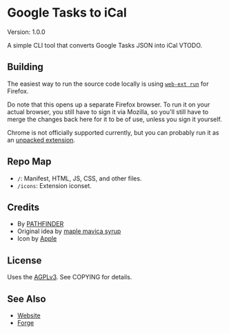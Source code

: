 <!--
SPDX-FileCopyrightText: 2024 PATHFINDER

SPDX-License-Identifier: Unlicense
-->

# Google Tasks to iCal

Version: 1.0.0

A simple CLI tool that converts Google Tasks JSON into iCal VTODO.

## Building

The easiest way to run the source code locally is using [`web-ext run`](https://extensionworkshop.com/documentation/develop/getting-started-with-web-ext/) for
Firefox.

Do note that this opens up a separate Firefox browser. To run it on your actual
browser, you still have to sign it via Mozilla, so you'll still have to merge
the changes back here for it to be of use, unless you sign it yourself.

Chrome is not officially supported currently, but you can probably run it as an
[unpacked extension](https://developer.chrome.com/docs/extensions/get-started/tutorial/hello-world).

## Repo Map

- `/`: Manifest, HTML, JS, CSS, and other files.
- `/icons`: Extension iconset.

## Credits

- By [PATHFINDER](https://pathfinderdreams.com/)
- Original idea by [maple mavica syrup](https://maple.pet/blog/fighting-otherkin-erasure-from-captchas)
- Icon by [Apple](https://en.wikipedia.org/wiki/Apple_Color_Emoji)

## License

Uses the [AGPLv3](https://www.gnu.org/licenses/agpl-3.0.en.html). See COPYING
for details.

## See Also

- [Website](https://pathfinderdreams.com/projects/i-am-a-robot)
- [Forge](https://forge.pathfinderdreams.com/pathfinder/i-am-a-robot)
